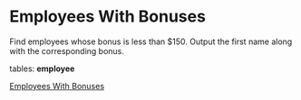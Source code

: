 # Employees With Bonuses
Find employees whose bonus is less than $150.
Output the first name along with the corresponding bonus.

tables: **employee**

[Employees With Bonuses](https://platform.stratascratch.com/coding/9903-employees-with-bonuses?code_type=2)
